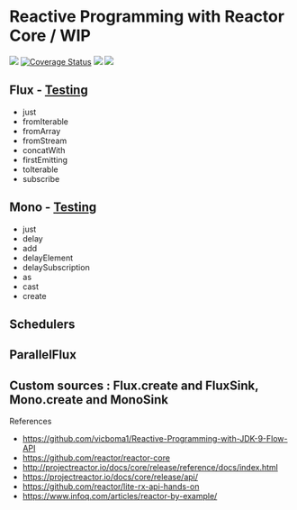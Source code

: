 # Reactive Programming with Reactor Core / WIP

[![](https://travis-ci.org/vicboma1/Reactive-Programming-with-Reactor-Core.svg?branch=master)](https://travis-ci.org/vicboma1/Reactive-Programming-with-Reactor-Core)
[![Coverage Status](https://coveralls.io/repos/github/vicboma1/Reactive-Programming-with-Reactor-Core/badge.svg?branch=master)](https://coveralls.io/github/vicboma1/Reactive-Programming-with-Reactor-Core?branch=master)  ![](https://img.shields.io/badge/Java-1.9-blue.svg)  ![](https://img.shields.io/badge/JUnit-4.11-orange.svg)

## Flux - [Testing](https://github.com/vicboma1/Reactive-Programming-with-Reactor-Core/blob/master/src/test/java/demo1/FluxTest.java)

* just
* fromIterable
* fromArray
* fromStream
* concatWith
* firstEmitting
* toIterable
* subscribe

## Mono - [Testing](https://github.com/vicboma1/Reactive-Programming-with-Reactor-Core/blob/master/src/test/java/demo1/MonoTest.java)

* just
* delay
* add
* delayElement
* delaySubscription
* as
* cast
* create

## Schedulers

## ParallelFlux

## Custom sources : Flux.create and FluxSink, Mono.create and MonoSink

References
  * https://github.com/vicboma1/Reactive-Programming-with-JDK-9-Flow-API 
  * https://github.com/reactor/reactor-core
  * http://projectreactor.io/docs/core/release/reference/docs/index.html
  * https://projectreactor.io/docs/core/release/api/
  * https://github.com/reactor/lite-rx-api-hands-on
  * https://www.infoq.com/articles/reactor-by-example/
  
